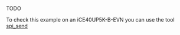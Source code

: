 TODO

To check this example on an iCE40UP5K-B-EVN you can use the tool [spi_send](../../../../test/c/spitools/spi_send.c)